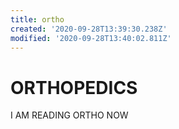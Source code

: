 ```yaml
---
title: ortho
created: '2020-09-28T13:39:30.238Z'
modified: '2020-09-28T13:40:02.811Z'
---
```


# ORTHOPEDICS	

I AM READING ORTHO NOW
